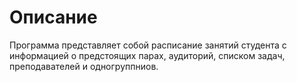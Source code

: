 #  Описание

Программа представляет собой расписание занятий студента с информацией о предстоящих парах, аудиторий, списком задач, преподавателей и одногруппниов.


